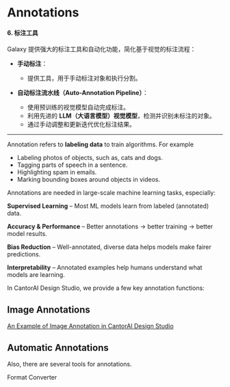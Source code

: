 # Annotations

#### **6. 标注工具**

Galaxy 提供强大的标注工具和自动化功能，简化基于视觉的标注流程：

- **手动标注**：
  - 提供工具，用于手动标注对象和执行分割。

- **自动标注流水线（Auto-Annotation Pipeline）**：
  - 使用预训练的视觉模型自动完成标注。
  - 利用先进的 **LLM（大语言模型）视觉模型**，检测并识别未标注的对象。
  - 通过手动调整和更新迭代优化标注结果。

---

Annotation refers to **labeling data** to train algorithms. For example

- Labeling photos of objects, such as, cats and dogs.
- Tagging parts of speech in a sentence.
- Highlighting spam in emails.
- Marking bounding boxes around objects in videos.

Annotations are needed in large-scale machine learning tasks, especially: 

**Supervised Learning** – Most ML models learn from labeled (annotated) data.

**Accuracy & Performance** – Better annotations → better training → better model results.

**Bias Reduction** – Well-annotated, diverse data helps models make fairer predictions.

**Interpretability** – Annotated examples help humans understand what models are learning.

In CantorAI Design Studio, we provide a few key annotation functions: 

## Image Annotations

[An Example of Image Annotation in CantorAI Design Studio](image-annotation.md)

## Automatic Annotations

Also, there are several tools for annotations.

Format Converter
